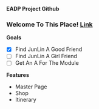 **EADP Project Github**
### Welcome To This Place! [Link](http://twitch.tv/GodPos1/)

**Goals**
- [x] Find JunLin A Good Friend
- [ ] Find JunLin A Girl Friend
- [ ] Get An A For The Module

**Features**
* Master Page
* Shop
* Itinerary
